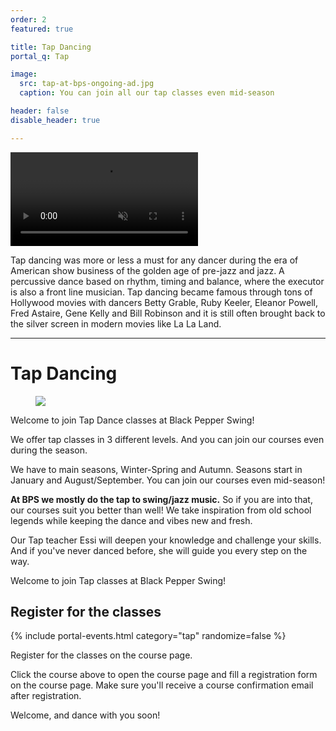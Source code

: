 ```yaml
---
order: 2
featured: true

title: Tap Dancing
portal_q: Tap

image:
  src: tap-at-bps-ongoing-ad.jpg
  caption: You can join all our tap classes even mid-season

header: false
disable_header: true

---
```


<div class="article-media">
	<a href="https://youtu.be/NrZq47AoyNk" target="_blank">
		<video playsinline autoplay muted loop>
			<source alt="{{ site.title }}" src="{{ site.urlvid }}bps-tappers-tnh-2019-gif.mp4" type="video/webm" />
		</video>
	</a>
</div>

Tap dancing was more or less a must for any dancer during the era of American show business of the golden age of pre-jazz and jazz. A percussive dance based on rhythm, timing and balance, where the executor is also a front line musician. Tap dancing became famous through tons of Hollywood movies with dancers Betty Grable, Ruby Keeler, Eleanor Powell, Fred Astaire, Gene Kelly and Bill Robinson and it is still often brought back to the silver screen in modern movies like La La Land.

<!--more-->

---

<h1>Tap Dancing</h1>

<figure class="article-media small-right">
<div class="shadow-pop">
<img src="{{ page.image.src | imgurl,size:'medium' }}" />
</div>
</figure>

Welcome to join Tap Dance classes at Black Pepper Swing!

We offer tap classes in 3 different levels. And you can join our courses even during the season.

We have to main seasons, Winter-Spring and Autumn. Seasons start in January and August/September. You can join our courses even mid-season!

**At BPS we mostly do the tap to swing/jazz music.** So if you are into that, our courses suit you better than well! We take inspiration from old school legends while keeping the dance and vibes new and fresh.

Our Tap teacher Essi will deepen your knowledge and challenge your skills. And if you've never danced before, she will guide you every step on the way.

Welcome to join Tap classes at Black Pepper Swing!

## Register for the classes

<section class="row">
  <div class="medium-12 columns">
    {% include portal-events.html category="tap" randomize=false %}
  </div>
</section>

Register for the classes on the course page.

Click the course above to open the course page and fill a registration form on the course page. Make sure you'll receive a course confirmation email after registration.

Welcome, and dance with you soon!

